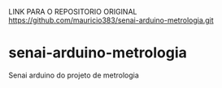 LINK PARA O REPOSITORIO ORIGINAL https://github.com/mauricio383/senai-arduino-metrologia.git

# senai-arduino-metrologia
Senai arduino do projeto de metrologia
